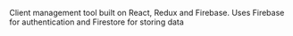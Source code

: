 Client management tool built on React, Redux and Firebase. Uses Firebase for authentication and Firestore for storing data